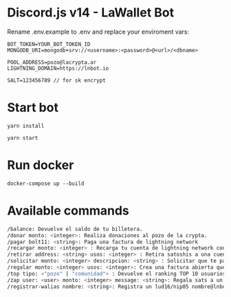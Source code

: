# Discord.js v14 - LaWallet Bot

Rename .env.example to .env and replace your enviroment vars:

```env
BOT_TOKEN=YOUR_BOT_TOKEN_ID
MONGODB_URI=mongodb+srv://<username>:<password>@<url>/<dbname>

POOL_ADDRESS=pozo@lacrypta.ar
LIGHTNING_DOMAIN=https://lnbot.io

SALT=123456789 // for sk encrypt
```

# Start bot

```
yarn install
```

```
yarn start
```

# Run docker

```
docker-compose up --build
```

# Available commands

```bash
/balance: Devuelve el saldo de tu billetera.
/donar monto: <integer>: Realiza donaciones al pozo de la crypta.
/pagar bolt11: <string>: Paga una factura de lightning network
/recargar monto: <integer> : Recarga tu cuenta de lightning network con una factura
/retirar address: <string> usos: <integer> : Retira satoshis a una cuenta externa a discord
/solicitar monto: <integer> descripcion: <string> : Solicitar que te paguen una factura
/regalar monto: <integer> usos: <integer>: Crea una factura abierta que cualquier usuario puede reclamar
/top tipo: <"pozo" | "comunidad"> : Devuelve el ranking TOP 10 usuarios que enviaron sats
/zap user: <user> monto: <integer> message: <string>: Regala sats a un usuario en discord
/registrar-walias nombre: <string>: Registra un lud16/nip05 nombre@lnbot.io (o el lightning domain correspondiente)
```
